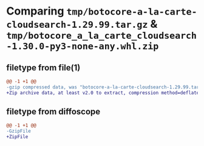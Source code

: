 # Comparing `tmp/botocore-a-la-carte-cloudsearch-1.29.99.tar.gz` & `tmp/botocore_a_la_carte_cloudsearch-1.30.0-py3-none-any.whl.zip`

## filetype from file(1)

```diff
@@ -1 +1 @@
-gzip compressed data, was "botocore-a-la-carte-cloudsearch-1.29.99.tar", last modified: Sat Mar 25 01:22:20 2023, max compression
+Zip archive data, at least v2.0 to extract, compression method=deflate
```

## filetype from diffoscope

```diff
@@ -1 +1 @@
-GzipFile
+ZipFile
```


